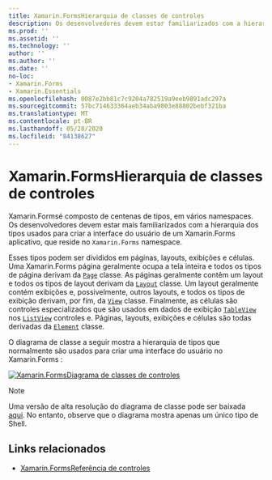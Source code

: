 ```yaml
---
title: Xamarin.FormsHierarquia de classes de controles
description: Os desenvolvedores devem estar familiarizados com a hierarquia dos tipos usados para criar a interface do usuário de um Xamarin.Forms aplicativo.
ms.prod: ''
ms.assetid: ''
ms.technology: ''
author: ''
ms.author: ''
ms.date: ''
no-loc:
- Xamarin.Forms
- Xamarin.Essentials
ms.openlocfilehash: 0087e2bb81c7c9204a782519a9eeb9891adc297a
ms.sourcegitcommit: 57bc714633364aeb34aba9803e88802bebf321ba
ms.translationtype: MT
ms.contentlocale: pt-BR
ms.lasthandoff: 05/28/2020
ms.locfileid: "84138627"
---
```

# <a name="xamarinforms-controls-class-hierarchy"></a>Xamarin.FormsHierarquia de classes de controles

Xamarin.Formsé composto de centenas de tipos, em vários namespaces. Os desenvolvedores devem estar mais familiarizados com a hierarquia dos tipos usados para criar a interface do usuário de um Xamarin.Forms aplicativo, que reside no `Xamarin.Forms` namespace.

Esses tipos podem ser divididos em páginas, layouts, exibições e células. Uma Xamarin.Forms página geralmente ocupa a tela inteira e todos os tipos de página derivam da [`Page`](xref:Xamarin.Forms.Page) classe. As páginas geralmente contêm um layout e todos os tipos de layout derivam da [`Layout`](xref:Xamarin.Forms.Layout) classe. Um layout geralmente contém exibições e, possivelmente, outros layouts, e todos os tipos de exibição derivam, por fim, da [`View`](xref:Xamarin.Forms.View) classe. Finalmente, as células são controles especializados que são usados em dados de exibição [`TableView`](xref:Xamarin.Forms.TableView) nos [`ListView`](xref:Xamarin.Forms.ListView) controles e. Páginas, layouts, exibições e células são todas derivadas da [`Element`](xref:Xamarin.Forms.Element) classe.

O diagrama de classe a seguir mostra a hierarquia de tipos que normalmente são usados para criar uma interface do usuário no Xamarin.Forms :

[![Xamarin.FormsDiagrama de classes de controles](class-hierarchy-images/class-diagram.png "[! Parar. Diagrama de classe de controles NO-LOC (Xamarin. Forms)]")](class-hierarchy-images/class-diagram-large.png#lightbox "[! Parar. Diagrama de classe de controles NO-LOC (Xamarin. Forms)]")

> [!NOTE]
> Uma versão de alta resolução do diagrama de classe pode ser baixada [aqui](class-hierarchy-images/class-diagram-high-resolution.png). No entanto, observe que o diagrama mostra apenas um único tipo de Shell.

## <a name="related-links"></a>Links relacionados

- [Xamarin.FormsReferência de controles](~/xamarin-forms/user-interface/controls/index.md)
